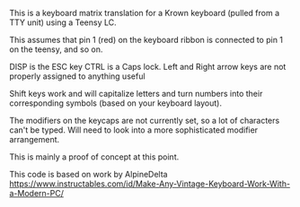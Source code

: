This is a keyboard matrix translation for a Krown keyboard (pulled from a TTY unit) using a Teensy LC.

This assumes that pin 1 (red) on the keyboard ribbon is connected to pin 1 on the teensy, and so on.

DISP is the ESC key
CTRL is a Caps lock.
Left and Right arrow keys are not properly assigned to anything useful

Shift keys work and will capitalize letters and turn numbers into their corresponding symbols (based on your keyboard layout).

The modifiers on the keycaps are not currently set, so a lot of characters can't be typed.  Will need to look into a more sophisticated modifier arrangement.  

This is mainly a proof of concept at this point.

This code is based on work by AlpineDelta
https://www.instructables.com/id/Make-Any-Vintage-Keyboard-Work-With-a-Modern-PC/
